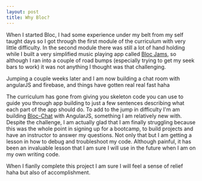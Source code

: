 ```yaml
---
layout: post
title: Why Bloc?
---
```


When I started Bloc, I had some experience under my belt from my self taught days so I got through the first module of the curriculum with very little difficulty. In the second module there was still a lot of hand holding while I built a very simplified music playing app called [Bloc Jams](https://github.com/apmansur/bloc-jams), so although I ran into a couple of road bumps (especially trying to get my seek bars to work) it was not anything I thought was that challenging. 

Jumping a couple weeks later and I am now building a chat room with angularJS and firebase, and things have gotten real real fast haha 

The curriculum has gone from giving you skeleton code you can use to guide you through app building to just a few sentences describing what each part of the app should do. To add to the jump in difficulty I'm am building [Bloc-Chat](https://github.com/apmansur/bloc-chat) with AngularJS, something I am relatively new with. Despite the challenge, I am actually glad that I am finally struggling because this was the whole point in signing up for a bootcamp, to build projects and have an instructor to answer my questions. Not only that but I am getting a lesson in how to debug and troubleshoot my code. Although painful, it has been an invaluable lesson that I am sure I will use in the future when I am on my own writing code. 

When I fianlly complete this project I am sure I will feel a sense of relief haha but also of accomplishment. 